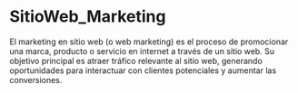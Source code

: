 # SitioWeb_Marketing
El marketing en sitio web (o web marketing) es el proceso de promocionar una marca, producto o servicio en internet a través de un sitio web. Su objetivo principal es atraer tráfico relevante al sitio web, generando oportunidades para interactuar con clientes potenciales y aumentar las conversiones. 
